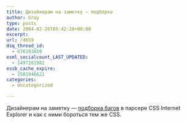 ```yaml
---
title: Дизайнерам на заметку — подборка
author: Gray
type: posts
date: 2004-02-26T05:42:28+00:00
excerpt:
url: /4659
dsq_thread_id:
  - 676193859
esml_socialcount_LAST_UPDATED:
  - 1497181082
essb_cache_expire:
  - 1581946621
categories:
  - Uncategorized

---
```








Дизайнерам на заметку &#8212; <a href="http://www.positioniseverything.net/explorer.html" target="_blank">подборка багов</a> в парсере CSS Internet Explorer и как с ними бороться тем же CSS.
